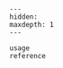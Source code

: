 ```{include} ../README.md

```

[command-line reference]: usage

```{toctree}
---
hidden:
maxdepth: 1
---

usage
reference
```

